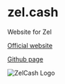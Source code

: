 # zel.cash
Website for Zel

[Official website](https://zel.cash)

[Github page](https://zelcash.github.io/zel.cash/)


![ZelCash Logo](https://github.com/zelcash/zel.cash/blob/master/img/logo-zelcash-text.svg)
